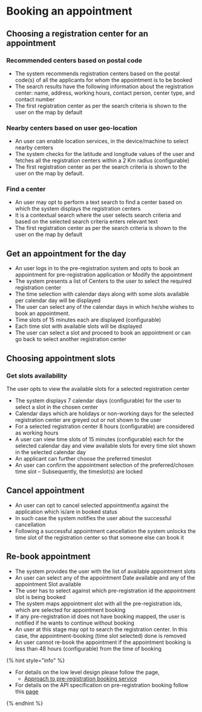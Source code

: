 #  Booking an appointment

##  Choosing a registration center for an appointment

###  Recommended centers based on postal code 
* The system recommends registration centers based on the postal code(s) of all the applicants for whom the appointment is to be booked
* The search results have the following information about the registration center: name, address, working hours, contact person, center type, and contact number
* The first registration center as per the search criteria is shown to the user on the map by default

###  Nearby centers based on user geo-location 
* An user can  enable location services, in the device/machine to select nearby centers
* The system checks for the latitude and longitude values of the user and  fetches all the registration centers within a 2 Km radius (configurable)
* The first registration center as per the search criteria is shown to the user on the map by default.

### Find a center 
* An user may opt to perform a text search to find a center based on which the system displays the registration centers
* It is a contextual search where the user selects search criteria and based on the selected search criteria enters relevant text
* The first registration center as per the search criteria is shown to the user on the map by default

## Get an appointment for the day 
* An user logs in to the pre-registration system  and opts to book an appointment for pre-registration application or Modify the appointment
* The system presents a list of Centers to the user to select the required registration center 
* The time selection with calendar days along with some slots available per calendar day will be displayed 
* The user can select any of the calendar days in which he/she wishes to book an appointment.
* Time slots of 15 minutes each are displayed (configurable)
* Each time slot with available slots will be displayed
* The user can select a slot and proceed to book an appointment or can go back to select another registration center

## Choosing appointment slots

###  Get slots availability 
The user opts to view the available slots for a selected registration center
* The system displays 7 calendar days (configurable) for the user to select a slot in the chosen center
* Calendar days which are holidays or non-working days for the selected registration center are greyed out or not shown to the user
* For a selected registration center 8 hours (configurable) are considered as working hours
* A user can view time slots of 15 minutes (configurable) each for the selected calendar day and view available slots for every time slot shown in the selected calendar day
* An applicant can further choose the preferred timeslot
* An user can confirm the appointment selection of the preferred/chosen time slot – Subsequently, the timeslot(s) are locked

##  Cancel appointment 
* An user can opt to cancel selected appointment\s against the application which is/are in booked status
* In such case the system notifies the user about the successful cancellation 
* Following a successful appointment cancellation the system unlocks the time slot of the registration center so that someone else can book it

## Re-book appointment 
* The system provides the user with the list of available appointment slots
* An user can select any of the appointment Date available and any of the appointment Slot available
* The user has to select against which pre-registration id the appointment slot is being booked
* The system maps appointment slot with all the pre-registration ids, which are selected for appointment booking
* If any pre-registration id does not have booking mapped, the user is notified if he wants to continue without booking
* An user at this stage may opt to search the registration center. In this case, the appointment-booking (time slot selected) done is removed
* An user cannot re-book the appointment if the appointment booking is less than 48 hours (configurable) from the time of booking

{% hint style="info" %}

* For details on the low level design please follow the page,
    * [Approach to pre-registration booking service](https://github.com/mosip/pre-registration/blob/1.1.5/design/pre-registration/pre-registration-booking-service.md)
* For details on the API specification on pre-registration booking follow this [page](Pre-Registration-APIs.md#booking-service-public)

{% endhint %}